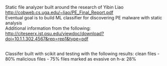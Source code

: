 Static file analyzer built around the research of Yibin Liao http://cobweb.cs.uga.edu/~liao/PE_Final_Report.pdf
<br>
Eventual goal is to build ML classifier for discovering PE malware with static analysis
<br>
Additional information from the following: http://citeseerx.ist.psu.edu/viewdoc/download?doi=10.1.1.302.4567&rep=rep1&type=pdf

<br>
Classifer built with scikit and testing with the following results:
clean files - 80%
malicious files - 75%
files marked as evasive on h-a: 28%
